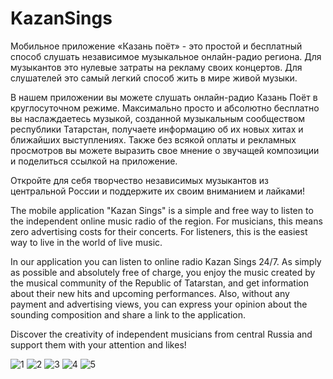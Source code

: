 # KazanSings
Мобильное приложение «Казань поёт» - это простой и бесплатный способ слушать независимое музыкальное онлайн-радио региона. 
Для музыкантов это нулевые затраты на рекламу своих концертов. Для слушателей это самый легкий способ жить в мире живой музыки.

В нашем приложении вы можете слушать онлайн-радио Казань Поёт в круглосуточном режиме. 
Максимально просто и абсолютно бесплатно вы наслаждаетесь музыкой, 
созданной музыкальным сообществом республики Татарстан, получаете информацию об их новых хитах и ближайших выступлениях. 
Также без всякой оплаты и рекламных просмотров вы можете выразить свое мнение о звучащей композиции и поделиться ссылкой на приложение.

Откройте для себя творчество независимых музыкантов из центральной России и поддержите их своим вниманием и лайками!



The mobile application "Kazan Sings" is a simple and free way to listen to the independent online music radio of the region.
For musicians, this means zero advertising costs for their concerts. For listeners, this is the easiest way to live in the world of live music.

In our application you can listen to online radio Kazan Sings 24/7.
As simply as possible and absolutely free of charge, you enjoy the music created by the musical community of the Republic of Tatarstan, 
and get information about their new hits and upcoming performances.
Also, without any payment and advertising views, you can express your opinion about the sounding composition and share a link to the application.

Discover the creativity of independent musicians from central Russia and support them with your attention and likes!

![1](https://github.com/Ilnurio/KazanSings/assets/104433596/deaa1f2b-ad67-4567-8145-5a2df8e17980)
![2](https://github.com/Ilnurio/KazanSings/assets/104433596/4d67153c-0829-4861-be4d-87c9d1f06255)
![3](https://github.com/Ilnurio/KazanSings/assets/104433596/9a75f9a3-2b2b-4684-b0a0-2030b2834a58)
![4](https://github.com/Ilnurio/KazanSings/assets/104433596/c4995bf3-8a40-44b1-bdb3-e63f502334f7)
![5](https://github.com/Ilnurio/KazanSings/assets/104433596/8cbaaf6a-c878-4387-b5c1-b5203666d0c9)
